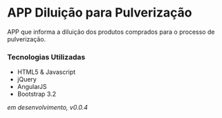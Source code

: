 # APP Diluição para Pulverização

APP que informa a diluição dos produtos comprados para o processo de pulverização.


### Tecnologias Utilizadas
* HTML5 & Javascript
* jQuery
* AngularJS
* Bootstrap 3.2


*em desenvolvimento, v0.0.4*
